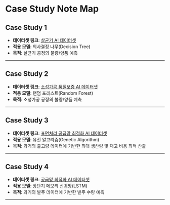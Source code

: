 # Case Study Note Map

## Case Study 1
- **데이터셋 링크**: [살균기 AI 데이터셋](https://www.kamp-ai.kr/aidataDetail?AI_SEARCH=%EC%82%B4%EA%B7%A0%EA%B8%B0&page=1&DATASET_SEQ=10&EQUIP_SEL=&GUBUN_SEL=&FILE_TYPE_SEL=&WDATE_SEL=)
- **적용 모델**: 의사결정 나무(Decision Tree)
- **목적**: 살균기 공정의 불량/양품 예측

---

## Case Study 2
- **데이터셋 링크**: [소성가공 품질보증 AI 데이터셋](https://www.kamp-ai.kr/aidataDetail?AI_SEARCH=%EB%9E%9C%EB%8D%A4+%ED%8F%AC%EB%A0%88%EC%8A%A4%ED%8A%B8&page=1&DATASET_SEQ=49&EQUIP_SEL=&GUBUN_SEL=&FILE_TYPE_SEL=&WDATE_SEL=)
- **적용 모델**: 랜덤 포레스트(Random Forest)
- **목적**: 소성가공 공정의 불량/양품 예측

---

## Case Study 3
- **데이터셋 링크**: [표면처리 공급망 최적화 AI 데이터셋](https://www.kamp-ai.kr/aidataDetail?AI_SEARCH=%EC%9C%A0%EC%A0%84+%EC%95%8C%EA%B3%A0%EB%A6%AC%EC%A6%98&page=1&DATASET_SEQ=36&EQUIP_SEL=&GUBUN_SEL=&FILE_TYPE_SEL=&WDATE_SEL=)
- **적용 모델**: 유전 알고리즘(Genetic Algorithm)
- **목적**: 과거의 출고량 데이터에 기반한 최대 생산량 및 재고 비용 최적 산출

---

## Case Study 4
- **데이터셋 링크**: [공급망 최적화 AI 데이터셋](https://www.kamp-ai.kr/aidataDetail?AI_SEARCH=LSTM&page=1&DATASET_SEQ=26&EQUIP_SEL=&GUBUN_SEL=&FILE_TYPE_SEL=&WDATE_SEL=)
- **적용 모델**: 장단기 메모리 신경망(LSTM)
- **목적**: 과거의 발주 데이터에 기반한 발주 수량 예측

---
